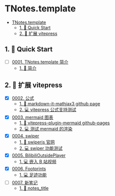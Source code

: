 # TNotes.template

<!-- region:toc -->

- [TNotes.template](#tnotestemplate)
  - [1. 🚀 Quick Start](#1--quick-start)
  - [2. 📒 扩展 vitepress](#2--扩展-vitepress)

<!-- endregion:toc -->

## 1. 🚀 Quick Start

- [ ] [0001. TNotes.template 简介](https://github.com/Tdahuyou/TNotes.template/tree/main/notes/0001.%20TNotes.template%20%E7%AE%80%E4%BB%8B/README.md) <!-- [locale](./notes/0001.%20TNotes.template%20%E7%AE%80%E4%BB%8B/README.md) -->
  - [1. 📒 简介](https://github.com/Tdahuyou/TNotes.template/tree/main/notes/0001.%20TNotes.template%20%E7%AE%80%E4%BB%8B/README.md#1--简介)
## 2. 📒 扩展 vitepress

- [x] [0002. 公式](https://github.com/Tdahuyou/TNotes.template/tree/main/notes/0002.%20%E5%85%AC%E5%BC%8F/README.md) <!-- [locale](./notes/0002.%20%E5%85%AC%E5%BC%8F/README.md) -->
  - [1. 🔗 markdown-it-mathjax3 github page](https://github.com/Tdahuyou/TNotes.template/tree/main/notes/0002.%20%E5%85%AC%E5%BC%8F/README.md#1--markdown-it-mathjax3-github-page)
  - [2. 💻 vitepress 公式支持测试](https://github.com/Tdahuyou/TNotes.template/tree/main/notes/0002.%20%E5%85%AC%E5%BC%8F/README.md#2--vitepress-公式支持测试)
- [x] [0003. mermaid 图表](https://github.com/Tdahuyou/TNotes.template/tree/main/notes/0003.%20mermaid%20%E5%9B%BE%E8%A1%A8/README.md) <!-- [locale](./notes/0003.%20mermaid%20%E5%9B%BE%E8%A1%A8/README.md) -->
  - [1. 🔗 vitepress-plugin-mermaid github-pages](https://github.com/Tdahuyou/TNotes.template/tree/main/notes/0003.%20mermaid%20%E5%9B%BE%E8%A1%A8/README.md#1--vitepress-plugin-mermaid-github-pages)
  - [2. 💻 测试 mermaid 的渲染](https://github.com/Tdahuyou/TNotes.template/tree/main/notes/0003.%20mermaid%20%E5%9B%BE%E8%A1%A8/README.md#2--测试-mermaid-的渲染)
- [x] [0004. swiper](https://github.com/Tdahuyou/TNotes.template/tree/main/notes/0004.%20swiper/README.md) <!-- [locale](./notes/0004.%20swiper/README.md) -->
  - [1. 🔗 swiperjs 官网](https://github.com/Tdahuyou/TNotes.template/tree/main/notes/0004.%20swiper/README.md#1--swiperjs-官网)
  - [2. 💻 swiper 功能测试](https://github.com/Tdahuyou/TNotes.template/tree/main/notes/0004.%20swiper/README.md#2--swiper-功能测试)
- [x] [0005. BilibiliOutsidePlayer](https://github.com/Tdahuyou/TNotes.template/tree/main/notes/0005.%20BilibiliOutsidePlayer/README.md) <!-- [locale](./notes/0005.%20BilibiliOutsidePlayer/README.md) -->
  - [1. 💻 嵌入 B 站视频](https://github.com/Tdahuyou/TNotes.template/tree/main/notes/0005.%20BilibiliOutsidePlayer/README.md#1--嵌入-b-站视频)
- [x] [0006. Footprints](https://github.com/Tdahuyou/TNotes.template/tree/main/notes/0006.%20Footprints/README.md) <!-- [locale](./notes/0006.%20Footprints/README.md) -->
  - [1. 💻 足迹功能](https://github.com/Tdahuyou/TNotes.template/tree/main/notes/0006.%20Footprints/README.md#1--足迹功能)
- [ ] [0007. 新笔记](https://github.com/Tdahuyou/TNotes.template/tree/main/notes/0007.%20%E6%96%B0%E7%AC%94%E8%AE%B0/README.md) <!-- [locale](./notes/0007.%20%E6%96%B0%E7%AC%94%E8%AE%B0/README.md) -->
  - [1. 📒 notes_title](https://github.com/Tdahuyou/TNotes.template/tree/main/notes/0007.%20%E6%96%B0%E7%AC%94%E8%AE%B0/README.md#1--notes_title)